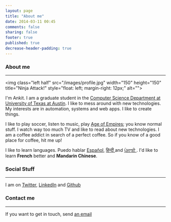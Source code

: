 ```yaml
---
layout: page
title: "About me"
date: 2014-03-11 00:45
comments: false
sharing: false
footer: true
published: true
decrease-header-padding: true
---
```


### About me
---
<img class="left half" src="/images/profile.jpg" width="150" height="150" title="Ninja Attack!" style="float: left; margin-right: 12px;" alt=""\>

I'm Ankit. I am a graduate student in the [Computer Science Department at University of Texas at Austin](http://cs.utexas.edu). I like to mess around with new technologies.  My interests are in automation, systems and web apps. I like to create
things.

I like to play soccer, listen to music, play [Age of
Empires](http://store.steampowered.com/app/239550/); you know normal stuff. I watch way too
much TV and like to read about new technologies. I am a coffee addict in search of a perfect coffee. So if you know of a
good place for coffee, hit me up!


I like to learn languages. Puedo hablar [Español](http://en.wikipedia.org/wiki/Spanish_language), [हिन्दी ](http://en.wikipedia.org/wiki/Hindi) and [ਪੰਜਾਬੀ ](http://en.wikipedia.org/wiki/Punjabi_language). I'd like
to learn **French** better and **Mandarin Chinese**.

### Social Stuff
---

I am on <a href="http://twitter.com/_goyalankit">Twitter</a>, <a href="http://www.linkedin.com/in/goyalankit3">LinkedIn</a> and <a href="http://www.github.com/goyalankit">Github</a>


### Contact me
---

If you want to get in touch, send <a href="mailto:me@goyalankit.com">an email</a>
